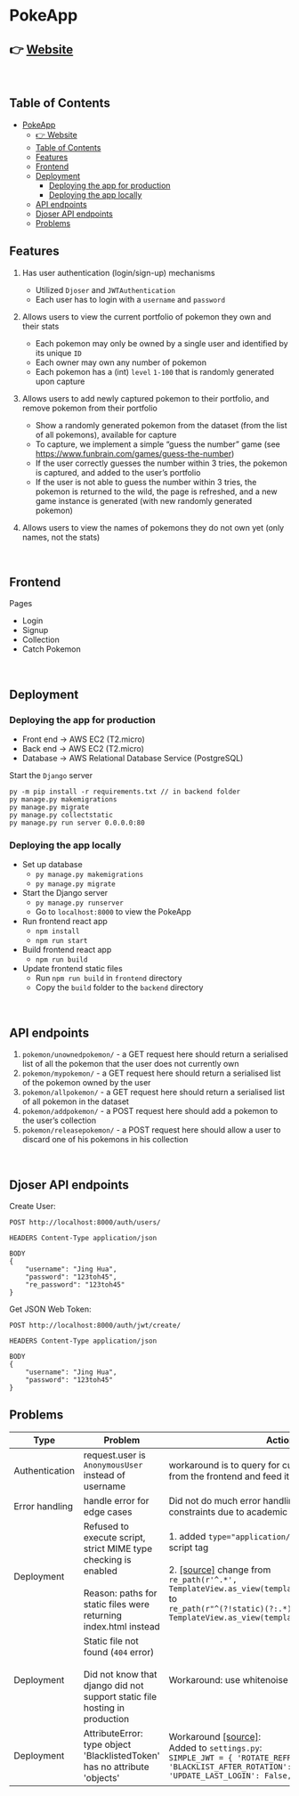 # PokeApp

## 👉 [Website](http://ec2-54-179-68-12.ap-southeast-1.compute.amazonaws.com/)

<br/>

## Table of Contents

- [PokeApp](#pokeapp)
  - [👉 Website](#-website)
  - [Table of Contents](#table-of-contents)
  - [Features](#features)
  - [Frontend](#frontend)
  - [Deployment](#deployment)
    - [Deploying the app for production](#deploying-the-app-for-production)
    - [Deploying the app locally](#deploying-the-app-locally)
  - [API endpoints](#api-endpoints)
  - [Djoser API endpoints](#djoser-api-endpoints)
  - [Problems](#problems)

## Features

1. Has user authentication (login/sign-up) mechanisms

   - Utilized `Djoser` and `JWTAuthentication`
   - Each user has to login with a `username` and `password`

2. Allows users to view the current portfolio of pokemon they own and their stats

   - Each pokemon may only be owned by a single user and identified by its unique `ID`
   - Each owner may own any number of pokemon
   - Each pokemon has a (int) `level` `1-100` that is randomly generated upon capture

3. Allows users to add newly captured pokemon to their portfolio, and remove pokemon from their portfolio
   - Show a randomly generated pokemon from the dataset (from the list of all pokemons), available for capture
   - To capture, we implement a simple “guess the number” game (see https://www.funbrain.com/games/guess-the-number)
   - If the user correctly guesses the number within 3 tries, the pokemon is captured, and added to the user’s portfolio
   - If the user is not able to guess the number within 3 tries, the pokemon is returned to the wild, the page is refreshed, and a new game instance is generated (with new randomly generated pokemon)
4. Allows users to view the names of pokemons they do not own yet (only names, not the stats)

<br/>

## Frontend

Pages

- Login
- Signup
- Collection
- Catch Pokemon

<br/>

## Deployment

### Deploying the app for production

- Front end -> AWS EC2 (T2.micro)
- Back end -> AWS EC2 (T2.micro)
- Database -> AWS Relational Database Service (PostgreSQL)

Start the `Django` server

```
py -m pip install -r requirements.txt // in backend folder
py manage.py makemigrations
py manage.py migrate
py manage.py collectstatic
py manage.py run server 0.0.0.0:80
```

### Deploying the app locally

- Set up database
  - `py manage.py makemigrations`
  - `py manage.py migrate`
- Start the Django server
  - `py manage.py runserver`
  - Go to `localhost:8000` to view the PokeApp
- Run frontend react app
  - `npm install`
  - `npm run start`
- Build frontend react app
  - `npm run build`
- Update frontend static files
  - Run `npm run build` in `frontend` directory
  - Copy the `build` folder to the `backend` directory

<br/>

## API endpoints

1. `pokemon/unownedpokemon/` - a GET request here should return a serialised list of
   all the pokemon that the user does not currently own
2. `pokemon/mypokemon/` - a GET request here should return a serialised list of the
   pokemon owned by the user
3. `pokemon/allpokemon/` - a GET request here should return a serialised list of all
   pokemon in the dataset
4. `pokemon/addpokemon/` - a POST request here should add a pokemon to the user’s
   collection
5. `pokemon/releasepokemon/` - a POST request here should allow a user to discard
   one of his pokemons in his collection

<br/>

## Djoser API endpoints

Create User:

```
POST http://localhost:8000/auth/users/

HEADERS Content-Type application/json

BODY
{
    "username": "Jing Hua",
    "password": "123toh45",
    "re_password": "123toh45"
}
```

Get JSON Web Token:

```
POST http://localhost:8000/auth/jwt/create/

HEADERS Content-Type application/json

BODY
{
    "username": "Jing Hua",
    "password": "123toh45"
}
```

## Problems

| Type           | Problem                                                                                                                                     | Action                                                                                                                                                                                                                                                                                                                                                                                                    |
| -------------- | ------------------------------------------------------------------------------------------------------------------------------------------- | --------------------------------------------------------------------------------------------------------------------------------------------------------------------------------------------------------------------------------------------------------------------------------------------------------------------------------------------------------------------------------------------------------- |
| Authentication | request.user is `AnonymousUser` instead of username                                                                                         | workaround is to query for current user from djoser from the frontend and feed it to the backend                                                                                                                                                                                                                                                                                                          |
| Error handling | handle error for edge cases                                                                                                                 | Did not do much error handling because of time constraints due to academic work load                                                                                                                                                                                                                                                                                                                      |
| Deployment     | Refused to execute script, strict MIME type checking is enabled <br/><br/> Reason: paths for static files were returning index.html instead | 1. added `type="application/json"` to the bundle script tag <br/><br/>2. [[source]](https://stackoverflow.com/questions/67271401/how-to-correctly-serve-my-react-production-build-through-django-currently-havin) change from <br/> `re_path(r'^.*', TemplateView.as_view(template_name='index.html'))`<br/> to<br/> `re_path(r"^(?!static)(?:.*)/?$", TemplateView.as_view(template_name='index.html'))` |
| Deployment     | Static file not found (`404` error) <br/><br/>Did not know that django did not support static file hosting in production                    | Workaround: use whitenoise [[source]](https://devcenter.heroku.com/articles/django-assets)                                                                                                                                                                                                                                                                                                                |
| Deployment     | AttributeError: type object 'BlacklistedToken' has no attribute 'objects'                                                                   | Workaround [[source]](https://stackoverflow.com/questions/57867859/type-object-user-has-no-attribute-objects-django): <br/> Added to `settings.py`:<br/>`SIMPLE_JWT = { 'ROTATE_REFRESH_TOKENS': False, 'BLACKLIST_AFTER_ROTATION': False, 'UPDATE_LAST_LOGIN': False, }`                                                                                                                                 |
